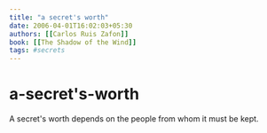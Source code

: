 ```yaml
---
title: "a secret's worth"
date: 2006-04-01T16:02:03+05:30
authors: [[Carlos Ruis Zafon]]
book: [[The Shadow of the Wind]]
tags: #secrets
---
```


# a-secret's-worth



A secret's worth depends on the people from whom it must be kept.
